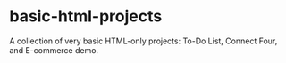 # basic-html-projects
A collection of very basic HTML-only projects: To-Do List, Connect Four, and E-commerce demo.
